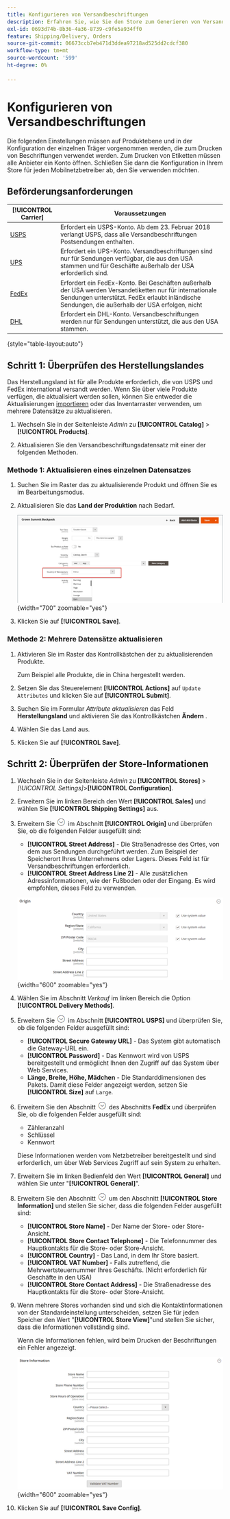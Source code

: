 ```yaml
---
title: Konfigurieren von Versandbeschriftungen
description: Erfahren Sie, wie Sie den Store zum Generieren von Versandbeschriftungen konfigurieren.
exl-id: 0693d74b-8b36-4a36-8739-c9fe5a934ff0
feature: Shipping/Delivery, Orders
source-git-commit: 06673ccb7eb471d3ddea97218ad525dd2cdcf380
workflow-type: tm+mt
source-wordcount: '599'
ht-degree: 0%

---
```


# Konfigurieren von Versandbeschriftungen

Die folgenden Einstellungen müssen auf Produktebene und in der Konfiguration der einzelnen Träger vorgenommen werden, die zum Drucken von Beschriftungen verwendet werden. Zum Drucken von Etiketten müssen alle Anbieter ein Konto öffnen. Schließen Sie dann die Konfiguration in Ihrem Store für jeden Mobilnetzbetreiber ab, den Sie verwenden möchten.

## Beförderungsanforderungen

| [!UICONTROL Carrier] | Voraussetzungen |
|-------|--------|
| [USPS](usps.md) | Erfordert ein USPS-Konto. Ab dem 23. Februar 2018 verlangt USPS, dass alle Versandbeschriftungen Postsendungen enthalten. |
| [UPS](ups.md) | Erfordert ein UPS-Konto. Versandbeschriftungen sind nur für Sendungen verfügbar, die aus den USA stammen und für Geschäfte außerhalb der USA erforderlich sind. |
| [FedEx](fedex.md) | Erfordert ein FedEx-Konto. Bei Geschäften außerhalb der USA werden Versandetiketten nur für internationale Sendungen unterstützt. FedEx erlaubt inländische Sendungen, die außerhalb der USA erfolgen, nicht |
| [DHL](dhl.md) | Erfordert ein DHL-Konto. Versandbeschriftungen werden nur für Sendungen unterstützt, die aus den USA stammen. |

{style="table-layout:auto"}

## Schritt 1: Überprüfen des Herstellungslandes

Das Herstellungsland ist für alle Produkte erforderlich, die von USPS und FedEx international versandt werden. Wenn Sie über viele Produkte verfügen, die aktualisiert werden sollen, können Sie entweder die Aktualisierungen [importieren](../systems/data-import.md) oder das Inventarraster verwenden, um mehrere Datensätze zu aktualisieren.

1. Wechseln Sie in der Seitenleiste _Admin_ zu **[!UICONTROL Catalog]** > **[!UICONTROL Products]**.

1. Aktualisieren Sie den Versandbeschriftungsdatensatz mit einer der folgenden Methoden.

### Methode 1: Aktualisieren eines einzelnen Datensatzes

1. Suchen Sie im Raster das zu aktualisierende Produkt und öffnen Sie es im Bearbeitungsmodus.

1. Aktualisieren Sie das **Land der Produktion** nach Bedarf.

   ![Herstellungsland](./assets/product-country-of-manufacture.png){width="700" zoomable="yes"}

1. Klicken Sie auf **[!UICONTROL Save]**.

### Methode 2: Mehrere Datensätze aktualisieren

1. Aktivieren Sie im Raster das Kontrollkästchen der zu aktualisierenden Produkte.

   Zum Beispiel alle Produkte, die in China hergestellt werden.

1. Setzen Sie das Steuerelement **[!UICONTROL Actions]** auf `Update Attributes` und klicken Sie auf **[!UICONTROL Submit]**.

1. Suchen Sie im Formular _Attribute aktualisieren_ das Feld **Herstellungsland** und aktivieren Sie das Kontrollkästchen **Ändern** .

1. Wählen Sie das Land aus.

1. Klicken Sie auf **[!UICONTROL Save]**.

## Schritt 2: Überprüfen der Store-Informationen

1. Wechseln Sie in der Seitenleiste _Admin_ zu **[!UICONTROL Stores]** > _[!UICONTROL Settings]_>**[!UICONTROL Configuration]**.

1. Erweitern Sie im linken Bereich den Wert **[!UICONTROL Sales]** und wählen Sie **[!UICONTROL Shipping Settings]** aus.

1. Erweitern Sie ![Erweiterungsauswahl](../assets/icon-display-expand.png) im Abschnitt **[!UICONTROL Origin]** und überprüfen Sie, ob die folgenden Felder ausgefüllt sind:

   - **[!UICONTROL Street Address]** - Die Straßenadresse des Ortes, von dem aus Sendungen durchgeführt werden. Zum Beispiel der Speicherort Ihres Unternehmens oder Lagers. Dieses Feld ist für Versandbeschriftungen erforderlich.
   - **[!UICONTROL Street Address Line 2]** - Alle zusätzlichen Adressinformationen, wie der Fußboden oder der Eingang. Es wird empfohlen, dieses Feld zu verwenden.

   ![Origin](../configuration-reference/sales/assets/shipping-settings-origin.png){width="600" zoomable="yes"}

1. Wählen Sie im Abschnitt _Verkauf_ im linken Bereich die Option **[!UICONTROL Delivery Methods]**.

1. Erweitern Sie ![Erweiterungsauswahl](../assets/icon-display-expand.png) im Abschnitt **[!UICONTROL USPS]** und überprüfen Sie, ob die folgenden Felder ausgefüllt sind:

   - **[!UICONTROL Secure Gateway URL]** - Das System gibt automatisch die Gateway-URL ein.
   - **[!UICONTROL Password]** - Das Kennwort wird von USPS bereitgestellt und ermöglicht Ihnen den Zugriff auf das System über Web Services.
   - **Länge, Breite, Höhe, Mädchen** - Die Standarddimensionen des Pakets. Damit diese Felder angezeigt werden, setzen Sie **[!UICONTROL Size]** auf `Large`.

1. Erweitern Sie den Abschnitt ![Erweiterungsauswahl](../assets/icon-display-expand.png) des Abschnitts **FedEx** und überprüfen Sie, ob die folgenden Felder ausgefüllt sind:

   - Zähleranzahl
   - Schlüssel
   - Kennwort

   Diese Informationen werden vom Netzbetreiber bereitgestellt und sind erforderlich, um über Web Services Zugriff auf sein System zu erhalten.

1. Erweitern Sie im linken Bedienfeld den Wert **[!UICONTROL General]** und wählen Sie unter &quot;**[!UICONTROL General]**&quot;.

1. Erweitern Sie den Abschnitt ![Erweiterungsauswahl](../assets/icon-display-expand.png) um den Abschnitt **[!UICONTROL Store Information]** und stellen Sie sicher, dass die folgenden Felder ausgefüllt sind:

   - **[!UICONTROL Store Name]** - Der Name der Store- oder Store-Ansicht.
   - **[!UICONTROL Store Contact Telephone]** - Die Telefonnummer des Hauptkontakts für die Store- oder Store-Ansicht.
   - **[!UICONTROL Country]** - Das Land, in dem Ihr Store basiert.
   - **[!UICONTROL VAT Number]** - Falls zutreffend, die Mehrwertsteuernummer Ihres Geschäfts. (Nicht erforderlich für Geschäfte in den USA)
   - **[!UICONTROL Store Contact Address]** - Die Straßenadresse des Hauptkontakts für die Store- oder Store-Ansicht.

1. Wenn mehrere Stores vorhanden sind und sich die Kontaktinformationen von der Standardeinstellung unterscheiden, setzen Sie für jeden Speicher den Wert &quot;**[!UICONTROL Store View]**&quot;und stellen Sie sicher, dass die Informationen vollständig sind.

   Wenn die Informationen fehlen, wird beim Drucken der Beschriftungen ein Fehler angezeigt.

   ![Store-Informationen](../configuration-reference/general/assets/general-store-information.png){width="600" zoomable="yes"}

1. Klicken Sie auf **[!UICONTROL Save Config]**.
